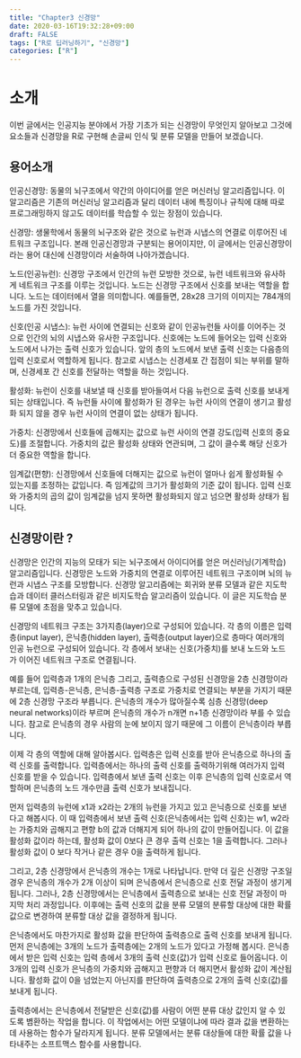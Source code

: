 ```yaml
---
title: "Chapter3 신경망"
date: 2020-03-16T19:32:28+09:00
draft: FALSE
tags: ["R로 딥러닝하기", "신경망"]
categories: ["R"]
---
```


# 소개

이번 글에서는 인공지능 분야에서 가장 기초가 되는 신경망이 무엇인지 알아보고 그것에 요소들과 신경망을 R로 구현해 손글씨 인식 및 분류 모델을 만들어 보겠습니다.  

## 용어소개

인공신경망: 동물의 뇌구조에서 약간의 아이디어를 얻은 머신러닝 알고리즘입니다. 이 알고리즘은 기존의 머신러닝 알고리즘과 달리 데이터 내에 특징이나 규칙에 대해 따로 프로그래밍하지 않고도 데이터를 학습할 수 있는 장점이 있습니다.

신경망: 생물학에서 동물의 뇌구조와 같은 것으로 뉴런과 시냅스의 연결로 이루어진 네트워크 구조입니다. 본래 인공신경망과 구분되는 용어이지만, 이 글에서는 인공신경망이라는 용어 대신에 신경망이라 서술하여 나아가겠습니다.

노드(인공뉴런): 신경망 구조에서 인간의 뉴런 모방한 것으로, 뉴런 네트워크와 유사하게 네트워크 구조를 이루는 것입니다. 노드는 신경망 구조에서 신호를 보내는 역할을 합니다. 노드는 데이터에서 열을 의미합니다. 예를들면, 28x28 크기의 이미지는 784개의 노드를 가진 것입니다.         

신호(인공 시냅스): 뉴런 사이에 연결되는 신호와 같이 인공뉴런들 사이를 이어주는 것으로 인간의 뇌의 시냅스와 유사한 구조입니다. 신호에는 노드에 들어오는 입력 신호와 노드에서 나가는 출력 신호가 있습니다. 앞의 층의 노드에서 보낸 출력 신호는 다음층의 입력 신호로서 역할하게 됩니다. 참고로 시냅스는 신경세포 간 접점이 되는 부위를 말하며, 신경세포 간 신호를 전달하는 역할을 하는 것입니다.      

활성화: 뉴런이 신호를 내보낼 때 신호를 받아들여서 다음 뉴런으로 출력 신호를 보내게 되는 상태입니다. 즉 뉴런들 사이에 활성화가 된 경우는 뉴런 사이의 연결이 생기고 활성화 되지 않을 경우 뉴런 사이의 연결이 없는 상태가 됩니다.

가중치: 신경망에서 신호들에 곱해지는 값으로 뉴런 사이의 연결 강도(입력 신호의 중요도)를 조절합니다. 가중치의 값은 활성화 상태와 연관되며, 그 값이 클수록 해당 신호가 더 중요한 역할을 합니다.   

임계값(편향): 신경망에서 신호들에 더해지는 값으로 뉴런이 얼마나 쉽게 활성화될 수 있는지를 조정하는 값입니다. 즉 임계값의 크기가 활성화의 기준 값이 됩니다. 입력 신호와 가중치의 곱의 값이 임계값을 넘지 못하면 활성화되지 않고 넘으면 활성화 상태가 됩니다.

## 신경망이란 ?

신경망은 인간의 지능의 모태가 되는 뇌구조에서 아이디어를 얻은 머신러닝(기계학습) 알고리즘입니다. 신경망은 노드와 가중치의 연결로 이루어진 네트워크 구조이며 뇌의 뉴런과 시냅스 구조를 모방합니다. 신경망 알고리즘에는 회귀와 분류 모델과 같은 지도학습과 데이터 클러스터링과 같은 비지도학습 알고리즘이 있습니다. 이 글은 지도학습 분류 모델에 초점을 맞추고 있습니다.

신경망의 네트워크 구조는 3가지층(layer)으로 구성되어 있습니다. 각 층의 이름은 입력층(input layer), 은닉층(hidden layer), 출력층(output layer)으로 층마다 여러개의 인공 뉴런으로 구성되어 있습니다. 각 층에서 보내는 신호(가중치)를 보내 노드와 노드가 이어진 네트워크 구조로 연결됩니다.

예를 들어 입력층과 1개의 은닉층 그리고, 출력층으로 구성된 신경망을 2층 신경망이라 부르는데, 입력층-은닉층, 은닉층-출력층 구조로 가중치로 연결되는 부분을 가지기 때문에 2층 신경망 구조라 부릅니다. 은닉층의 개수가 많아질수록 심층 신경망(deep neural networks)이라 부르며 은닉층의 개수가 n개면 n+1층 신경망이라 부를 수 있습니다. 참고로 은닉층의 경우 사람의 눈에 보이지 않기 때문에 그 이름이 은닉층이라 부릅니다.

이제 각 층의 역할에 대해 알아봅시다. 입력층은 입력 신호를 받아 은닉층으로 하나의 출력 신호를 출력합니다. 입력층에서는 하나의 출력 신호를 출력하기위해 여러가지 입력 신호를 받을 수 있습니다. 입력층에서 보낸 출력 신호는 이후 은닉층의 입력 신호로서 역할하며 은닉층의 노드 개수만큼 출력 신호가 보내집니다.

먼저 입력층의 뉴런에 x1과 x2라는 2개의 뉴런을 가지고 있고 은닉층으로 신호를 보낸다고 해봅시다. 이 때 입력층에서 보낸 출력 신호(은닉층에서는 입력 신호)는 w1, w2라는 가중치와 곱해지고 편향 b의 값과 더해지게 되어 하나의 값이 만들어집니다. 이 값을 활성화 값이라 하는데, 활성화 값이 0보다 큰 경우 출력 신호는 1을 출력합니다. 그러나 활성화 값이 0 보다 작거나 같은 경우 0을 출력하게 됩니다.  

그리고, 2층 신경망에서 은닉층의 개수는 1개로 나타납니다. 만약 더 깊은 신경망 구조일 경우 은닉층의 개수가 2개 이상이 되며 은닉층에서 은닉층으로 신호 전달 과정이 생기게 됩니다. 그러나, 2층 신경망에서는 은닉층에서 출력층으로 보내는  신호 전달 과정이 마지막 처리 과정입니다. 이후에는 출력 신호의 값을 분류 모델의 분류할 대상에 대한 확률 값으로 변경하여 분류할 대상 값을 결정하게 됩니다.

은닉층에서도 마찬가지로 활성화 값을 판단하여 출력층으로 출력 신호를 보내게 됩니다. 먼저 은닉층에는 3개의 노드가 출력층에는 2개의 노드가 있다고 가정해 봅시다. 은닉층에서 받은 입력 신호는 입력 층에서 3개의 출력 신호(값)가 입력 신호로 들어옵니다. 이 3개의 입력 신호가 은닉층의 가중치와 곱해지고 편향과 더 해지면서 활성화 값이 계산됩니다. 활성화 값이 0을 넘었는지 아닌지를 판단하여 출력층으로 2개의 출력 신호(값)를 보내게 됩니다.

출력층에서는 은닉층에서 전달받은 신호(값)를 사람이 어떤 분류 대상 값인지 알 수 있도록 볌환하는 작업을 합니다. 이 작업에서는 어떤 모델이냐에 따라 결과 값을 변환하는데 사용하는 함수가 달라지게 됩니다. 분류 모델에서는 분류 대상들에 대한 확률 값을 나타내주는 소프트맥스 함수를 사용합니다.  
